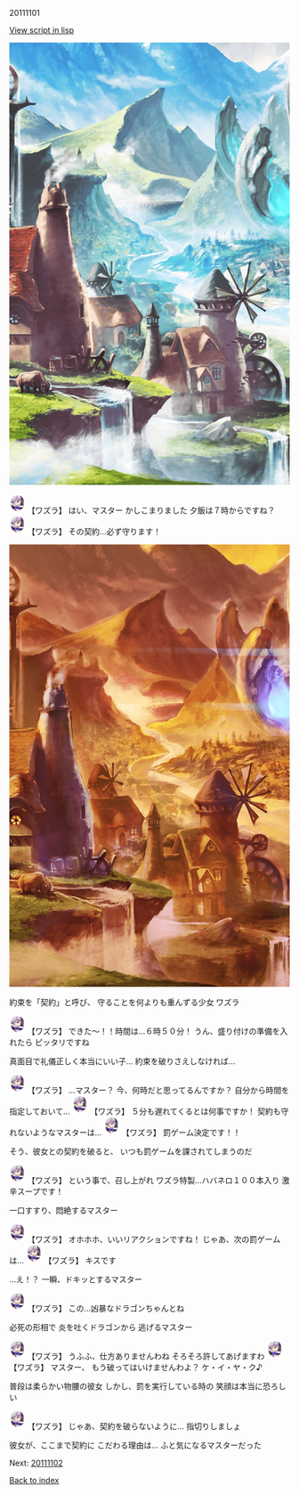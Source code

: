 20111101

[View script in lisp](../scripts/20111101.txt)

![foot_mountain_village.png](../images/backgrounds/foot_mountain_village.png)

<img src="../images/units/201111.png" alt="201111.png" height="34"/>
【ワズラ】
はい、マスター
かしこまりました
夕飯は７時からですね？

<img src="../images/units/201111.png" alt="201111.png" height="34"/>
【ワズラ】
その契約…必ず守ります！

![foot_mountain_village_evening.png](../images/backgrounds/foot_mountain_village_evening.png)

約束を「契約」と呼び、
守ることを何よりも重んずる少女
ワズラ

<img src="../images/units/201111.png" alt="201111.png" height="34"/>
【ワズラ】
できた〜！！時間は…６時５０分！
うん、盛り付けの準備を入れたら
ピッタリですね

真面目で礼儀正しく本当にいい子…
約束を破りさえしなければ…

<img src="../images/units/201111.png" alt="201111.png" height="34"/>
【ワズラ】
…マスター？
今、何時だと思ってるんですか？
自分から時間を指定しておいて…

<img src="../images/units/201111.png" alt="201111.png" height="34"/>
【ワズラ】
５分も遅れてくるとは何事ですか！
契約も守れないようなマスターは…

<img src="../images/units/201111.png" alt="201111.png" height="34"/>
【ワズラ】
罰ゲーム決定です！！

そう、彼女との契約を破ると、
いつも罰ゲームを課されてしまうのだ

<img src="../images/units/201111.png" alt="201111.png" height="34"/>
【ワズラ】
という事で、召し上がれ
ワズラ特製…ハバネロ１００本入り
激辛スープです！

一口すすり、悶絶するマスター

<img src="../images/units/201111.png" alt="201111.png" height="34"/>
【ワズラ】
オホホホ、いいリアクションですね！
じゃあ、次の罰ゲームは…

<img src="../images/units/201111.png" alt="201111.png" height="34"/>
【ワズラ】
キスです

…え！？
一瞬、ドキッとするマスター

<img src="../images/units/201111.png" alt="201111.png" height="34"/>
【ワズラ】
この…凶暴なドラゴンちゃんとね

必死の形相で
炎を吐くドラゴンから
逃げるマスター

<img src="../images/units/201111.png" alt="201111.png" height="34"/>
【ワズラ】
うふふ、仕方ありませんわね
そろそろ許してあげますわ

<img src="../images/units/201111.png" alt="201111.png" height="34"/>
【ワズラ】
マスター、
もう破ってはいけませんわよ？
ケ・イ・ヤ・ク♪

普段は柔らかい物腰の彼女
しかし、罰を実行している時の
笑顔は本当に恐ろしい

<img src="../images/units/201111.png" alt="201111.png" height="34"/>
【ワズラ】
じゃあ、契約を破らないように…
指切りしましょ

彼女が、ここまで契約に
こだわる理由は…
ふと気になるマスターだった

Next: [20111102](20111102.md)

[Back to index](index.md)
